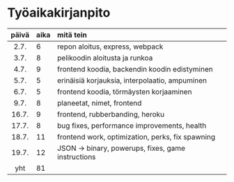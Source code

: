 # Työaikakirjanpito

| päivä | aika | mitä tein                                               |
| :----:|:-----| :-----                                                  |
| 2.7.  | 6    | repon aloitus, express, webpack                         |
| 3.7.  | 8    | pelikoodin aloitusta ja runkoa                          |
| 4.7.  | 9    | frontend koodia, backendin koodin edistyminen           |
| 5.7.  | 5    | erinäisiä korjauksia, interpolaatio, ampuminen          |
| 6.7.  | 5    | frontend koodia, törmäysten korjaaminen                 |
| 9.7.  | 8    | planeetat, nimet, frontend                              |
| 16.7. | 9    | frontend, rubberbanding, heroku                         |
| 17.7. | 8    | bug fixes, performance improvements, health             |
| 18.7. | 11   | frontend work, optimization, perks, fix spawning        |
| 19.7. | 12   | JSON -> binary, powerups, fixes, game instructions      |
| yht   | 81   |                                                         |
